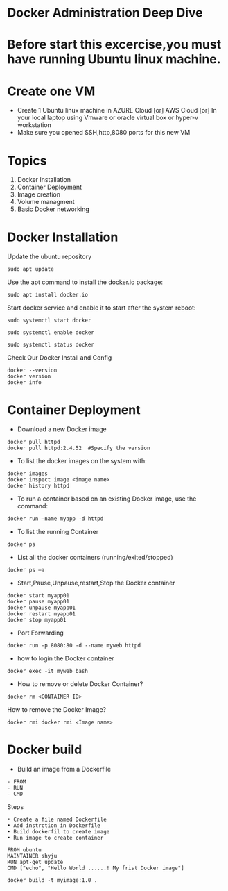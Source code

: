 # Docker Administration Deep Dive

# Before start this excercise,you must have running Ubuntu linux machine.
# Create one VM
 - Create 1 Ubuntu linux machine in AZURE Cloud [or] AWS Cloud [or] In your local laptop using Vmware or oracle virtual box or hyper-v  workstation
 - Make sure you opened SSH,http,8080 ports for this new VM
# Topics 
1) Docker Installation 
2) Container Deployment 
3) Image creation 
4) Volume managment 
5) Basic Docker networking  

# Docker Installation

Update the ubuntu repository 

```
sudo apt update
```
Use the apt command to install the docker.io package:
```
sudo apt install docker.io
```
Start docker service and enable it to start after the system reboot:
```
sudo systemctl start docker
```
```
sudo systemctl enable docker
```
```
sudo systemctl status docker
```
Check Our Docker Install and Config
```
docker --version
docker version
docker info
```


# Container Deployment
- Download a new Docker image
```
docker pull httpd 
docker pull httpd:2.4.52  #Specify the version  
```
- To list the docker images on the system with:
```
docker images
docker inspect image <image name>
docker history httpd
```
- To run a container based on an existing Docker image, use the command:
```
docker run –name myapp -d httpd 
```
- To list the running Container
```
docker ps 
```
- List all the docker containers (running/exited/stopped) 
```
docker ps –a
```
- Start,Pause,Unpause,restart,Stop the Docker container
```
docker start myapp01 
docker pause myapp01
docker unpause myapp01
docker restart myapp01 
docker stop myapp01 
```
- Port Forwarding
```
docker run -p 8080:80 -d --name myweb httpd 
```
- how to login the Docker container
```
docker exec -it myweb bash
```
- How to remove or delete Docker Container?
```
docker rm <CONTAINER ID>
```
How to remove the Docker Image?
```
docker rmi docker rmi <Image name>
```
# Docker build

- Build an image from a Dockerfile
```
- FROM
- RUN 
- CMD 
```

Steps 

	• Create a file named Dockerfile
	• Add instrction in Dockerfile
	• Build dockerfil to create image
	• Run image to create container
	  
```	  
FROM ubuntu
MAINTAINER shyju
RUN apt-get update
CMD ["echo", "Hello World ......! My frist Docker image"]
```
```
docker build -t myimage:1.0 .
```
